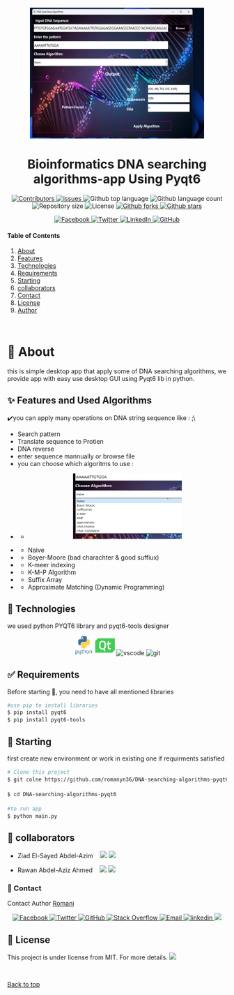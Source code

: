 


<p align="center" id="top"> 
<img src="/images/main.png" alt="x-ray" width="400" height="300" />

</p>

<h1 align="center">Bioinformatics DNA searching algorithms-app Using Pyqt6</h1>

<p align="center">

<!-- contributors -->
<a href="https://github.com/romanyn36/DNA-searching-algorithms-pyqt6/graphs/contributors">

  <img src="https://img.shields.io/github/contributors/romanyn36/DNA-searching-algorithms-pyqt6.svg?style=flat" alt="Contributors" />
  
</a>


<!-- issues -->
<a href="https://github.com/romanyn36/DNA-searching-algorithms-pyqt6/issues">
  <img src="https://img.shields.io/github/issues/romanyn36/DNA-searching-algorithms-pyqt6.svg?style=flat" alt="issues" />
</a>
  
<img alt="Github top language" src="https://img.shields.io/github/languages/top/romanyn36/DNA-searching-algorithms-pyqt6?color=yellow">


  <img alt="Github language count" src="https://img.shields.io/github/languages/count/romanyn36/DNA-searching-algorithms-pyqt6?color=blue">
  

  <img alt="Repository size" src="https://img.shields.io/github/repo-size/romanyn36/DNA-searching-algorithms-pyqt6?color=56BEB8">

  <img alt="License" src="https://img.shields.io/github/license/romanyn36/DNA-searching-algorithms-pyqt6?color=red">


<!-- forks -->
<a href="https://github.com/romanyn36/DNA-searching-algorithms-pyqt6/network/members">

  <img alt="Github forks" src="https://img.shields.io/github/forks/romanyn36/DNA-searching-algorithms-pyqt6.svg?color=cyan" alt="forks"/>
</a>


  

<!-- stars -->
  <a href="https://github.com/romanyn36/DNA-searching-algorithms-pyqt6/stargazers">
  
  <img alt="Github stars" src="https://img.shields.io/github/stars/romanyn36/DNA-searching-algorithms-pyqt6?color=56BEB8"  alt="stars" />

</a>










</p>
<p align="center">
 <a href="https://www.facebook.com/romanyn3/" target="_blank">
  <img src="https://img.shields.io/badge/-Romani-1877F2?style=flat&logo=facebook&logoColor=white" alt="Facebook" />
</a>

<a href="https://twitter.com/romanyn36" target="_blank">
  <img src="https://img.shields.io/badge/-@romanyn36-1DA1F2?style=flat&logo=twitter&logoColor=white" alt="Twitter" />
</a>


<a href="https://www.linkedin.com/in/romanyn36" target="_blank">
  <img src="https://img.shields.io/badge/-@romanyn36-0077B5?style=flat&logo=linkedin&logoColor=white" alt="LinkedIn" />
</a>

<a href="https://github.com/romanyn36" target="_blank">
  <img src="https://img.shields.io/badge/-@romanyn36-181717?style=flat&logo=github&logoColor=white" alt="GitHub" />
</a>
</p>



<!-- TABLE OF CONTENTS -->
#### Table of Contents
  <ol>
    <li><a href="#dart-about">About</a></li>
    <li><a href="#sparkles-features">Features</a></li>
    <li><a href="#rocket-technologies">Technologies</a></li>
    <li><a href="#white_check_mark-requirements">Requirements</a></li>
    <li><a href="#checkered_flag-starting">Starting</a></li>
    <li><a href="#busts_in_silhouette-collaborators">collaborators</a></li>
    <li><a href="#email-contact">Contact</a></li>
    <li><a href="#memo-license">License</a></li>
    <li><a href="https://github.com/romanyn36" target="_blank">Author</a></li>
  </ol>


<br>

# :dart: About ##

this is simple desktop app that apply some of DNA searching algorithms, we provide app with easy use desktop GUI using Pyqt6 lib in python.


## :sparkles: Features and Used Algorithms ##

:heavy_check_mark:you can apply many operations on DNA string sequence like : ;\
- Search pattern
- Translate sequence to Protien 
- DNA reverse
- enter sequence mannually or browse file 
-  you can choose which algoritms to use :
- - <p align="center" id="top"><img src="/images/algorithms.png" alt="x-ray" width="250" height="150" /></p>
-   - Naive 
- - Boyer-Moore (bad charachter & good suffiux)
- - K-meer indexing
- - K-M-P Algorithm
- -  Suffix Array
- - Approximate Matching (Dynamic Programming)



## :rocket: Technologies ##
we used python PYQT6 library and pyqt6-tools designer 
<p align='center'>
<img src=https://raw.githubusercontent.com/devicons/devicon/master/icons/python/python-original-wordmark.svg width="45" height="45" />



<img src="https://raw.githubusercontent.com/devicons/devicon/master/icons/qt/qt-original.svg" alt="OpenCV" width="45" height="45" />

<img src="https://cdn.jsdelivr.net/gh/devicons/devicon/icons/vscode/vscode-original.svg" alt="vscode" width="45" height="45"/>

<img src="https://cdn.jsdelivr.net/gh/devicons/devicon/icons/git/git-original.svg" alt="git" width="45" height="45"/>


</p>


## :white_check_mark: Requirements ##

Before starting :checkered_flag:, you need to have all mentioned libraries 
```bash
#use pip to install libraries 
$ pip install pyqt6
$ pip install pyqt6-tools       

```
## :checkered_flag: Starting ##
first create new environment or work in existing one if requirments satisfied 
```bash
# Clone this project
$ git colne https://github.com/romanyn36/DNA-searching-algorithms-pyqt6.git

$ cd DNA-searching-algorithms-pyqt6

#to run app
$ python main.py
```
## :busts_in_silhouette: collaborators ##

- Ziad El-Sayed Abdel-Azim&nbsp;&nbsp;&nbsp;&nbsp;[![](https://img.shields.io/badge/-@zeyadusf-181717?style=flat&logo=github&logoColor=white)](https://github.com/zeyadusf) [![](https://img.shields.io/badge/-Zeyad_Usf-0077B5?style=flat&logo=linkedin&logoColor=white)](https://www.linkedin.com/in/zeyad-usf-360154214/)

 - Rawan Abdel-Aziz Ahmed&nbsp;&nbsp;&nbsp;&nbsp;[![](https://img.shields.io/badge/-@rawanazizsaad-181717?style=flat&logo=github&logoColor=white)](https://github.com/rawanazizsaad) [![](https://img.shields.io/badge/-Email-D14836?style=flat&logo=mail.ru&logoColor=white)](mailto:rawansaad222222@gmail.com)

### :email: Contact ##
Contact Author <a href="https://github.com/romanyn36" target="_blank">Romani</a>
<p align="center">
 <a href="https://www.facebook.com/romanyn3/" target="_blank">
  <img src="https://img.shields.io/badge/-Romani-1877F2?style=flat&logo=facebook&logoColor=white" alt="Facebook" />
</a>

<a href="https://twitter.com/romanyn36" target="_blank">
  <img src="https://img.shields.io/badge/-@romanyn36-1DA1F2?style=flat&logo=twitter&logoColor=white" alt="Twitter" />
</a>



<!-- <a href="https://www.linkedin.com/in/romanyn36" target="_blank">
  <img src="https://img.shields.io/badge/-@romanyn36-0077B5?style=flat&logo=linkedin&logoColor=white" alt="LinkedIn" />
</a> -->

<a href="https://github.com/romanyn36" target="_blank">
  <img src="https://img.shields.io/badge/-@romanyn36-181717?style=flat&logo=github&logoColor=white" alt="GitHub" />
</a>


<a href="https://stackoverflow.com/users/17348975/romani" target="_blank">
  <img src="https://img.shields.io/badge/-Stack%20Overflow-FE7A16?style=flat&logo=stackoverflow&logoColor=white" alt="Stack Overflow" />
</a>

<a href="mailto:romanyyy36dr99@gmail.com" target="_blank">
  <img src="https://img.shields.io/badge/-Email-D14836?style=flat&logo=mail.ru&logoColor=white" alt="Email" />
</a>

<a href="https://www.linkedin.com/in/romanyn36/" target="_blank">
    <img src="https://img.shields.io/badge/Connect-Romani-blue.svg?style=flat&logo=linkedin" alt="linkedin"/>
</a>




<a href="https://www.kaggle.com/romanyn36" target="_blank" style="display: inline-block;">
    <img src="https://img.shields.io/badge/Kaggle-Romani-blue.svg?style=flat-square&logo=kaggle" />
</a>
<!-- <a href="https://www.buymeacoffee.com/romanyn36" target="_blank" style="display: inline-block;">
    <img src="https://img.shields.io/badge/Donate-Buy%20Me%20A%20Coffee-orange.svg?style=flat-square&logo=buymeacoffee" align="center"/>
  </a> -->
  

</p>


## :memo: License ##

This project is under license from MIT. For more details. [![](https://img.shields.io/github/license/sourcerer-io/hall-of-fame.svg?colorB=ff0000)](License.md)


&#xa0;

<a href="#top">Back to top</a>


